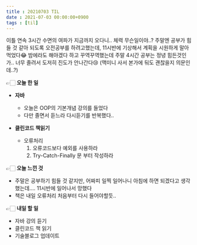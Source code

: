 ```yaml
---
title : 20210703 TIL
date : 2021-07-03 00:00:00+0900
tags : [til]
---
```


이틀 연속 3시간 수면의 여파가 지금까지 오다니.. 체력 무슨일이야..? 주말엔 공부가 힘들 것 같아 되도록 오전공부를 하려고했는데, 11시반에 기상해서 계획을 시원하게 말아먹었다😂
밤에라도 해야겠다 하고 꾸역꾸역했는데 주말 4시간 공부는 정녕 힘든것인가.. 너무 졸려서 도저히 진도가 안나간다😢
(맥미니 사서 본가에 둬도 괜찮을지 의문인데..?)

👉🏻 **오늘 한 일**
- **자바**
	- 오늘은 OOP의 기본개념 강의를 들었다
	- 다만 졸면서 듣느라 다시듣기를 반복했다..

- **클린코드 책읽기**
	- 오류처리
		1. 오류코드보다 예외를 사용하라
		2. Try-Catch-Finally 문 부터 작성하라

👉🏻 **오늘 느낀 것**
- 주말은 공부하기 힘들 것 같지만, 어짜피 일찍 일어나니 아침에 하면 되겠다고 생각했는데…. 11시반에 일어나서 망했다
- 책은 내일 오류처리 처음부터 다시 들어야할듯..

👉🏻 **내일 할 일**
- 자바 강의 듣기
- 클린코드 책 읽기
- 기술블로그 업데이트